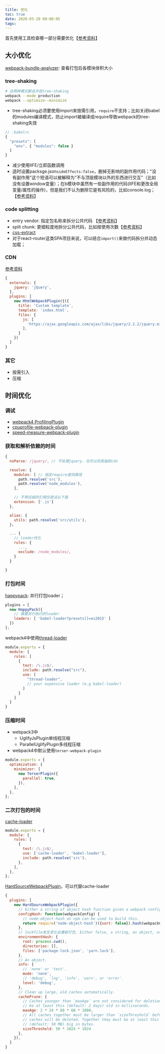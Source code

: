 ```yaml
---
title: 优化
toc: true
date: 2020-03-20 00:00:05
tags:
---
```



首先使用工具检查哪一部分需要优化【[参考资料](https://mp.weixin.qq.com/s/mo8V3p-ex3mNdScBqJk5gQ)】



## 大小优化
[webpack-bundle-analyzer](https://github.com/webpack-contrib/webpack-bundle-analyzer): 查看打包后各模块体积大小

### tree-shaking
```sh
# 这两种模式都会开启tree-shaking
webpack --mode production
webpack --optimize--minimize
```

* tree-shaking必须要使用import来按需引用，`require`不支持；比如关闭babel的modules编译模式，防止import被编译成require导致webpack的tree-shaking失效
```js
// .babelrc
{
  "presets": [
    "env", { "modules": false }
  ]
}
```

* 减少使用IIFE/立即函数调用
* 适时设置packsge.json`sideEffects:false`，删掉无影响的副作用代码；"没有副作用"这个短语可以被解释为"不与顶层模块以外的东西进行交互"（比如没有设置window变量）；在b模块中虽然有一些副作用的代码(IIFE和更改全局变量/属性的操作)，但是我们不认为删除它是有风险的，比如console.log；【[参考资料](https://juejin.im/post/5bb8ef58f265da0a972e3434#heading-15)】


### code splitting
* entry vendor: 指定包名称来拆分公共代码 【[参考资料](/wiki/1.前端/JavaScript/Webpack/config/entry_output)】
* split chunk: 更细粒度地拆分公共代码，比如按使用次数【[参考资料](/wiki/1.前端/JavaScript/Webpack/config/optimization_chunks)】
* [css-extract](https://webpack.js.org/plugins/mini-css-extract-plugin/#install)
* 对于react-router这类SPA项目来说，可以结合`import()`来做代码拆分并动态加载；


### CDN
[参考资料](/wiki/1.前端/z.框架_源码_原理/Plugin/head#html-webpack-plugin)
```js
{
  externals: {
    jquery: 'jQuery',
  },
  plugins: [
    new HtmlWebpackPlugin({({
      title: 'Custom template',
      template: 'index.html',
      files: {
        js: [
          'https://ajax.googleapis.com/ajax/libs/jquery/2.2.2/jquery.min.js',
        ],
      }
    })
  ]
}
```

### 其它
* 按需引入
* 压缩


## 时间优化

### 调试
* [webpack4 ProfilingPlugin](https://webpack.js.org/plugins/profiling-plugin/)
* [cpuprofile-webpack-plugin](https://github.com/jantimon/cpuprofile-webpack-plugin)
* [speed-measure-webpack-plugin](https://github.com/stephencookdev/speed-measure-webpack-plugin)



### 获取和解析依赖的时间
```js
{
  noParse: /jquery/, // 不处理jquery，也可以将其抽到cdn

  resolve: {
    modules: [ // 指定require查找路径
      path.resolve('src'),
      path.resolve('node_modules'),
    ],

    // 不带后缀的引用仅尝试以下值
    extension: ['.js']
  },

  alias: {
    utils: path.resolve('src/utils'),
  }，

  ... {
    // loader优化
    rules: {
      ...,
      exclude: /node_modules/,
    }
  }
  
}
```


### 打包时间
[happypack](https://github.com/amireh/happypack): 并行打包loader；
```js
plugins = [
  new HappyPack({
    // 需要并行执行的loader
    loaders: [ 'babel-loader?presets[]=es2015' ]
  })
];
```
webpack4中使用[thread-loader](https://github.com/webpack-contrib/thread-loader)
```js
module.exports = {
  module: {
    rules: [
      {
        test: /\.js$/,
        include: path.resolve("src"),
        use: [
          "thread-loader",
          // your expensive loader (e.g babel-loader)
        ]
      }
    ]
  }
}
```



### 压缩时间
* webpack3中
  * UglifyJsPlugin单线程压缩
  * ParallelUglifyPlugin多线程压缩
* webpack4中默认使用`terser-webpack-plugin`
```js
module.exports = {
  optimization: {
    minimizer: [
      new TerserPlugin({
        parallel: true,
      }),
    ],
  },
};
```

### 二次打包的时间
[cache-loader](https://github.com/webpack-contrib/cache-loader)
```js
module.exports = {
  module: {
    rules: [
      {
        test: /\.js$/,
        use: ['cache-loader', 'babel-loader'],
        include: path.resolve('src'),
      },
    ],
  },
};
```

[HardSourceWebpackPlugin](https://github.com/mzgoddard/hard-source-webpack-plugin)，可以代替cache-loader
```js
{
  plugins: [
    new HardSourceWebpackPlugin({
      // Either a string of object hash function given a webpack config.
      configHash: function(webpackConfig) {
        // node-object-hash on npm can be used to build this.
        return require('node-object-hash')({sort: false}).hash(webpackConfig);
      },
      // lockfile发生变化会重新打包, Either false, a string, an object, or a project hashing function. 
      environmentHash: {
        root: process.cwd(),
        directories: [],
        files: ['package-lock.json', 'yarn.lock'],
      },
      // An object.
      info: {
        // 'none' or 'test'.
        mode: 'none',
        // 'debug', 'log', 'info', 'warn', or 'error'.
        level: 'debug',
      },
      // Clean up large, old caches automatically.
      cachePrune: {
        // Caches younger than `maxAge` are not considered for deletion. They must
        // be at least this (default: 2 days) old in milliseconds.
        maxAge: 2 * 24 * 60 * 60 * 1000,
        // All caches together must be larger than `sizeThreshold` before any
        // caches will be deleted. Together they must be at least this
        // (default: 50 MB) big in bytes.
        sizeThreshold: 50 * 1024 * 1024
      },
    }),
  ]
}
```
